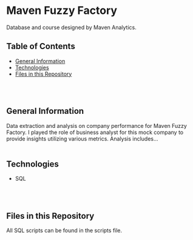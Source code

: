# Maven Fuzzy Factory

Database and course designed by Maven Analytics.
<br>


## Table of Contents
* [General Information](#general-information)
* [Technologies](#technologies)
* [Files in this Repository](#files)
<br>
<br>

## <a name="general-information"></a>General Information
Data extraction and analysis on company performance for Maven Fuzzy Factory.  I played the role of business analyst for this mock company to provide insights utilizing various metrics.  Analysis includes...
<br>
<br>

## <a name="technologies"></a>Technologies
* SQL
<br>
<br>

## <a name="files"></a>Files in this Repository
All SQL scripts can be found in the scripts file.
<br>
<br>
